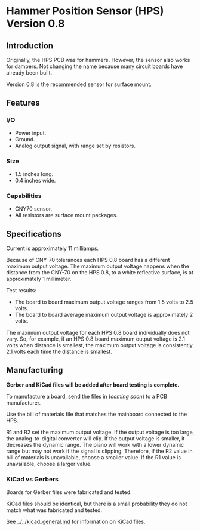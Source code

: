 # Hammer Position Sensor (HPS) Version 0.8

## Introduction

Originally, the HPS PCB was for hammers.  However, the sensor also works for dampers.  Not changing the name because many circuit boards have already been built.

Version 0.8 is the recommended sensor for surface mount.

## Features

### I/O
* Power input.
* Ground.
* Analog output signal, with range set by resistors.

### Size
* 1.5 inches long.
* 0.4 inches wide.

### Capabilities
* CNY70 sensor.
* All resistors are surface mount packages.

## Specifications

Current is approximately 11 milliamps.

Because of CNY-70 tolerances each HPS 0.8 board has a different maximum output voltage. The maximum output voltage happens when the distance from the CNY-70 on the HPS 0.8, to a white reflective surface, is at approximately 1 millimeter.

Test results:
* The board to board maximum output voltage ranges from 1.5 volts to 2.5 volts.
* The board to board average maximum output voltage is approximately 2 volts.

The maximum output voltage for each HPS 0.8 board individually does not vary. So, for example, if an HPS 0.8 board maximum output voltage is 2.1 volts when distance is smallest, the maximum output voltage is consistently 2.1 volts each time the distance is smallest.

## Manufacturing

**Gerber and KiCad files will be added after board testing is complete.**

To manufacture a board, send the files in (*coming soon*) to a PCB manufacturer.

Use the bill of materials file that matches the mainboard connected to the HPS.

R1 and R2 set the maximum output voltage. If the output voltage is too large, the analog-to-digital converter will clip. If the output voltage is smaller, it decreases the dynamic range. The piano will work with a lower dynamic range but may not work if the signal is clipping. Therefore, if the R2 value in bill of materials is unavailable, choose a smaller value. If the R1 value is unavailable, choose a larger value.

### KiCad vs Gerbers

Boards for Gerber files were fabricated and tested.

KiCad files should be identical, but there is a small probability they do not match what was fabricated and tested.

See [../../kicad_general.md](../../kicad_general.md) for information on KiCad files.